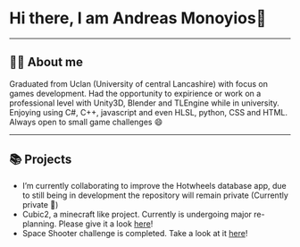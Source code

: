 # Hi there, I am Andreas Monoyios👋

---

## ✍🏽 About me

Graduated from Uclan (University of central Lancashire) with focus on games development. Had the opportunity to expirience or work on a professional level with Unity3D, Blender and TLEngine while in university. Enjoying using C#, C++, javascript and even HLSL, python, CSS and HTML. Always open to small game challenges 😄

---

## 📚 Projects

- I’m currently collaborating to improve the Hotwheels  database app, due to still being in development the repository will remain private (Currently private 🔐)
- Cubic2, a minecraft like project. Currently is undergoing major re-planning. Please give it a look [here](https://github.com/AMonoyios/Cubic2)!
- Space Shooter challenge is completed. Take a look at it [here](https://github.com/AMonoyios/SpaceShooter)!
